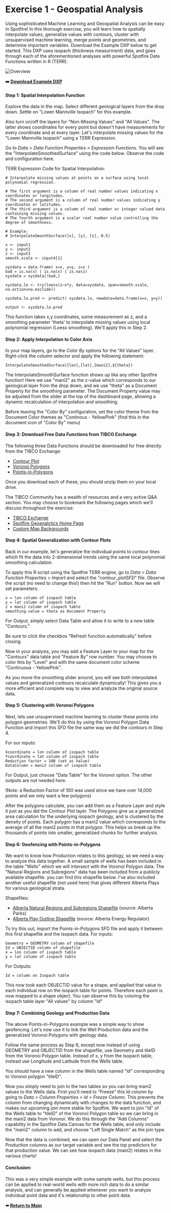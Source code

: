 # Exercise 1 - Geospatial Analysis

Using sophisticated Machine Learning and Geospatial Analysis can be easy in Spotfire! In this thorough exercise, you will learn how to spatially interpolate values, generalize values with contours, cluster with unsupervised machine learning, merge points and geometries, and determine important variables. Download the Example DXP below to get started. This DXP uses isopach (thickness measurment) data, and goes through each of the aforementioned analyses with powerful Spotfire Data Functions written in R (TERR).

![Overview](https://github.com/kanungle/2020-DUC-Datathon-Bootcamp-NeilK/blob/master/images/Ex%201%20-%20Overview.png)

__:arrow_right: [Download Example DXP](https://github.com/kanungle/2020-DUC-Datathon-Bootcamp-NeilK/raw/master/Exercise%201%20-%20Geospatial%20Analysis/Exercise%201%20-%20Geospatial%20Analysis.dxp)__


#### Step 1: Spatial Interpolation Function
Explore the data in the map. Select different geological layers from the drop down. Settle on "Lower Mannville Isopach" for this example.

Also turn on/off the layers for "Non-Missing Values" and "All Values". The latter shows coordinates for every point but doesn't have measurements for every coordinate and at every layer. Let's interpolate missing values for the "Lower Mannville Isopach" using a TERR Expression.

Go to _Data > Data Function Properties > Expression Functions_. You will see the "InterpolateSmoothedSurface" using the code below. Observe the code and configuration here.

TERR Expression Code for Spatial Interpolation:
```
# Interpolate missing values at points on a surface using local polynomial regression.

# The first argument is a column of real number values indicating x coordinates or longitudes. 
# The second argument is a column of real number values indicating y coordinates or latitudes. 
# The third argument is a column of real number or integer valued data containing missing values. 
# The fourth argument is a scalar real number value controlling the degree of smoothness.

# Example:
# InterpolateSmoothSurface([x], [y], [z], 0.5)

x <- input1
y <- input2
z <- input3
smooth.scale <- input4[1]

xyzdata = data.frame( x=x, y=y, z=z )
bad = is.na(x) | is.na(x) | is.na(z)
xyzdata = xyzdata[!bad,]

xyzdata.lo <- try(loess(z~x*y, data=xyzdata, span=smooth.scale, na.action=na.exclude))

xyzdata.lo.pred <- predict( xyzdata.lo, newdata=data.frame(x=x, y=y))

output <- xyzdata.lo.pred

```

This function takes x,y coordinates, some measurement as z, and a smoothing parameter 'theta' to interpolate missing values using local polynomial regression (Loess smoothing). We'll apply this in Step 2.

#### Step 2: Apply Interpolation to Color Axis

In your map layers, go to the _Color By_ options for the "All Values" layer. Right-click the column selector and apply the following statement:

```
InterpolateSmoothedSurface([lon],[lat],[mani2],${theta})
```

The InterpolateSmoothSurface function shows up like any other Spotfire function! Here we use "mani2" as the z-value which corresponds to our geological layer from the drop down, and we use "theta" as a Document Property for the smoothing parameter. The Document Property value may be adjusted from the slider at the top of the dashboard page, allowing a dynamic recalculation of interpolation and smoothing.

Before leaving the "Color By" configuration, set the color theme from the Document Color themes as "Continous - YellowPink" (find this in the document icon of "Color By" menu)

#### Step 3: Download Free Data Functions from TIBCO Exchange

The following three Data Functions should be downloaded for free directly from the TIBCO Exchange:
- [Contour Plot](https://community.tibco.com/modules/map-contour-plot-data-function-tibco-spotfire)
- [Voronoi Polygons](https://community.tibco.com/modules/voronoi-polygons-tibco-spotfire)
- [Points-in-Polygons](https://community.tibco.com/modules/points-polygons-data-function-tibco-spotfire)

Once you download each of these, you should unzip them on your local drive.

The TIBCO Community has a wealth of resources and a very active Q&A section. You may choose to bookmark the following pages which we'll discuss throughout the exercise:
- [TIBCO Exchange](https://community.tibco.com/exchange/product/541)
- [Spotfire Geoanalytics Home Page](https://community.tibco.com/wiki/tibco-spotfire-location-analytics-mapping-geoanalytics-and-spatial-statistics)
- [Custom Map Backgrounds](https://community.tibco.com/wiki/geoanalytics-resources)

#### Step 4: Spatial Generalization with Contour Plots

Back in our example, let's generalize the individual points to contour lines which fit the data into 2-dimensional trends using the same local polynomial smoothing calculation. 

To apply this R script using the Spotfire TERR engine, go to _Data > Data Function Properties > Import_ and select the "contour_plotSFD" file. Observe the script (no need to change this!) then hit the "Run" button. Now we will set parameters:
```
x = lon column of isopach table
y = lat column of isopach table
z = mani2 column of isopach table
smoothing.value = theta as Document Property
```

For Output, simply select Data Table and allow it to write to a new table "Contours."

Be sure to click the checkbox "Refresh function automatically" before closing.

Now in your analysis, you may add a Feature Layer to your map for the "Contours" data table and "Feature By" row number. You may choose to color this by "Level" and with the same document color scheme "Continuous - YellowPink".

As you move the smoothing slider around, you will see both interpolated values and generalized contours recalculate dynamically! This gives you a more efficient and complete way to view and analyze the original source data.

#### Step 5: Clustering with Voronoi Polygons

Next, lets use unsupervised machine learning to cluster these points into polygon geometries. We'll do this by using the Voronoi Polygon Data Function and import this SFD file the same way we did the contours in Step 4.

For our inputs:
```
Xcoordinate = lon column of isopach table
Ycoordinate = lat column of isopach table
Reduction factor = 100 (set as Value)
DataColumn = mani2 column of isopach table
```

For Output, just choose "Data Table" for the Voronoi option. The other outputs are not needed here.

(Note: a Reduction Factor of 100 was used since we have over 14,000 points and we only want a few polygons)

After the polygons calculate, you can add them as a Feature Layer and style it just as you did the Contour Plot layer. The Polygons give us a generalized area calculation for the underlying isopach geology, and is clustered by the density of points. Each polygon has a mani2 value which corresponds to the average of all the mani2 points in that polygon. This helps us break up the thousands of points into smaller, generalized chunks for further analysis.

#### Step 6: Geofencing with Points-in-Polygons

We want to know how Production relates to this geology, so we need a way to analyze this data together. A small sample of wells has been included in the table "Wells" which we will intersect with the Voronoi Polygon data. The "Natural Regions and Subregions" data has been included from a publicly available shapefile. you can find this shapefile below. I've also included another useful shapefile (not used here) that gives different Alberta Plays for various geological strata.

Shapefiles:
- [Alberta Natural Regions and Subregions Shapefile](https://www.albertaparks.ca/media/429607/natural_regions_subregions_of_alberta.zip) (source: Alberta Parks)
- [Alberta Play Outline Shapefile](https://www.aer.ca/documents/catalog/PlayWorkbookListArea.zip) (source: Alberta Energy Regulator)

To try this out, import the Points-in-Polygons SFD file and apply it between this first shapefile and the Isopach data. For inputs:
```
Geometry = GEOMETRY column of shapefile
Id = OBJECTID column of shapefile
x = lon column of isopach table
y = lat column of isopach table
```

For Outputs:
```
Id = column on Isopach table
```

This now took each OBJECTID value for a shape, and applied that value to each individual row on the isopach table for points. Therefore each point is now mapped to a shape object. You can observe this by coloring the isopach table layer "All values" by column "Id"

#### Step 7: Combining Geology and Production Data

The above Points-in-Polygons example was a simple way to show geofencing. Let's now use it to link the Well Production data and the generalized Voronoi Polygons with geology data.

Follow the same process as Step 6, except now instead of using GEOMETRY and OBJECTID from the shapefile, use Geometry and tileID from the Voronoi Polygon table. Instead of x, y from the Isopach table, instead use Longitude and Latitude from the Wells table.

You should have a new column in the Wells table named "Id" corresponding to Voronoi polygon "tileID".

Now you simply need to join to the two tables so you can bring mani2 values to the Wells data. First you'll need to "Freeze" this Id column by going to _Data > Column Properties > Id > Freeze Column_. This prevents the column from changing dynamically with changes to the data function, and makes our upcoming join more stable for Spotfire. We want to join "Id" of the Wells table to "tileID" of the Voronoi Polygon table so we can bring in the mani2 data from Voronoi. We do this through the "Add Columns" capability in the Spotfire Data Canvas for the Wells table, and only include the "mani2" column to add, and choose "Left Single Match" as the join type.

Now that the data is combined, we can open our Data Panel and select the Production columns as our target variable and see the top predictors for that production value. We can see how isopach data (mani2) relates in the various charts!

#### Conclusion:

This was a very simple example with some sample wells, but this process can be applied to real-world wells with more rich data to do a similar analysis, and can generally be applied whenever you want to analyze individual point data and it's relationship to other point data.

__:arrow_left: [Return to Main](https://github.com/kanungle/2020-DUC-Datathon-Bootcamp-NeilK/blob/master/README.md)__
